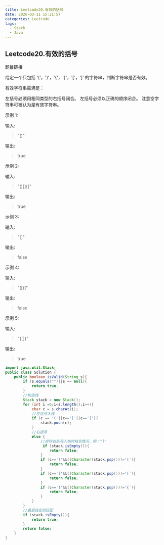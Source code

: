 ```yaml
---
title: Leetcode20.有效的括号
date: 2020-03-11 15:21:57
categories: Leetcode
tags:
  - Stack
  - Java
---
```


## Leetcode20.有效的括号

[题目链接](https://leetcode-cn.com/problems/valid-parentheses/ )

给定一个只包括 '('，')'，'{'，'}'，'['，']' 的字符串，判断字符串是否有效。

有效字符串需满足：

左括号必须用相同类型的右括号闭合。
左括号必须以正确的顺序闭合。
注意空字符串可被认为是有效字符串。

<!--more-->

示例 1:

输入: 

> "()"

输出: 

> true

示例 2:

输入: 

> "()[]{}"

输出:

> true

示例 3:

输入:

> "(]"

输出:

> false

示例 4:

输入:

> "([)]"

输出:

> false

示例 5:

输入: 

> "{[]}"

输出:

> true

```java
import java.util.Stack;
public class Solution {
    public boolean isValid(String s){
        if (s.equals("")||s == null){
            return true;
        }
        //构造栈
        Stack stack = new Stack();
        for (int i =0;i<s.length();i++){
            char c = s.charAt(i);
            //左括号入栈
            if (c == '('||c=='['||c=='{'){
                stack.push(c);
            }
            //右括号
            else {
                //排除右括号入栈时栈空情况，例："]"
                 if (stack.isEmpty()){
                    return false;
                }
                if (c==')'&&((Character)stack.pop())!='('){
                    return false;
                }
                if (c==']'&&((Character)stack.pop())!='['){
                    return false;
                }
                if (c=='}'&&((Character)stack.pop())!='{'){
                    return false;
                }
            }
        }
        //最后栈空则匹配
        if (stack.isEmpty()){
            return true;
        }
        return false;
    }
}
```

